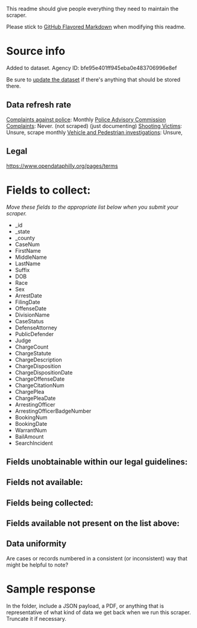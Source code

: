 This readme should give people everything they need to maintain the scraper.

Please stick to [GitHub Flavored Markdown](https://guides.github.com/features/mastering-markdown/) when modifying this readme.  

# Source info
Added to dataset. Agency ID: bfe95e401ff945eba0e483706996e8ef

Be sure to [update the dataset](https://www.dolthub.com/repositories/pdap/datasets) if there's anything that should be stored there.

## Data refresh rate
[Complaints against police](https://www.opendataphilly.org/dataset/police-complaints): Monthly
[Police Advisory Commission Complaints](https://www.opendataphilly.org/dataset/philadelphia-police-advisory-commission-complaints): Never. (not scraped) (just documenting)
[Shooting Victims](https://www.opendataphilly.org/dataset/shooting-victims): Unsure, scrape monthly
[Vehicle and Pedestrian investigations](https://www.opendataphilly.org/organization/city-of-philadelphia?q=police&sort=score+desc%2C+metadata_modified+desc): Unsure,
## Legal
https://www.opendataphilly.org/pages/terms

# Fields to collect:
_Move these fields to the appropriate list below when you submit your scraper._

* _id
* _state
* _county
* CaseNum
* FirstName
* MiddleName
* LastName
* Suffix
* DOB
* Race
* Sex
* ArrestDate
* FilingDate
* OffenseDate
* DivisionName
* CaseStatus
* DefenseAttorney
* PublicDefender
* Judge
* ChargeCount
* ChargeStatute
* ChargeDescription
* ChargeDisposition
* ChargeDispositionDate
* ChargeOffenseDate
* ChargeCitationNum
* ChargePlea
* ChargePleaDate
* ArrestingOfficer
* ArrestingOfficerBadgeNumber
* BookingNum
* BookingDate
* WarrantNum
* BailAmount
* SearchIncident

## Fields unobtainable within our legal guidelines:

## Fields not available:

## Fields being collected:

## Fields available not present on the list above:

## Data uniformity
Are cases or records numbered in a consistent (or inconsistent) way that might be helpful to note?

# Sample response
In the folder, include a JSON payload, a PDF, or anything that is representative of what kind of data we get back when we run this scraper. Truncate it if necessary.

